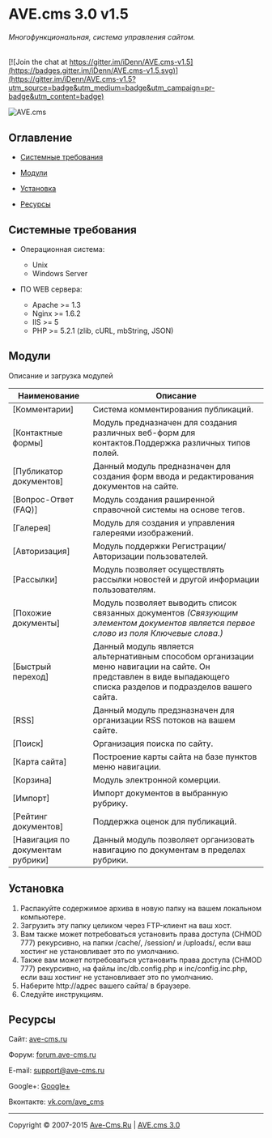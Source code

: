 # AVE.cms 3.0 v1.5
###### Многофункциональная, система управления сайтом.

[![Join the chat at https://gitter.im/iDenn/AVE.cms-v1.5](https://badges.gitter.im/iDenn/AVE.cms-v1.5.svg)](https://gitter.im/iDenn/AVE.cms-v1.5?utm_source=badge&utm_medium=badge&utm_campaign=pr-badge&utm_content=badge)

![AVE.cms](http://ave-cms.ru/pics/1_1.png "AVE.cms")


## Оглавление

* [Системные требования](#Системные-требования)

* [Модули](#Модули)

* [Установка](#Установка)

* [Ресурсы](#Ресурсы)


## Системные требования

 * Операционная система: 
   * Unix 
   * Windows Server

 * ПО WEB сервера: 
   * Apache >= 1.3
   * Nginx >= 1.6.2
   * IIS >= 5
   * PHP >= 5.2.1 (zlib, cURL, mbString, JSON)


## Модули
Описание и загрузка модулей

| Наименование                    | Описание                      |
|---------------------------------|-----------------------------|
| [Комментарии]                     | Система комментирования публикаций. |
| [Контактные формы]                | Модуль предназначен для создания различных веб-форм для контактов.Поддержка различных типов полей. |
| [Публикатор документов]           | Данный модуль предназначен для создания форм ввода и редактирования документов на сайте. |
| [Вопрос-Ответ (FAQ)]              | Модуль создания раширенной справочной системы на основе тегов. |
| [Галерея]                         | Модуль для создания и управления галереями изображений. |
| [Авторизация]                     | Модуль поддержки Регистрации/Авторизации пользователей. |
| [Рассылки]                        | Модуль позволяет осуществлять рассылки новостей и другой информации пользователям. |
| [Похожие документы]               | Модуль позволяет выводить список связанных документов *(Связующим элементом документов является первое слово из поля Ключевые слова.)* |
| [Быстрый переход]                 | Данный модуль является альтернативным способом организации меню навигации на сайте. Он представлен в виде выпадающего списка разделов и подразделов вашего сайта. |
| [RSS]                             | Данный модуль предзназначен для организации RSS потоков на вашем сайте. |
| [Поиск]                           | Организация поиска по сайту. |
| [Карта сайта]                     | Построение карты сайта на базе пунктов меню навигации. |
| [Корзина]                         | Модуль электронной комерции. |
| [Импорт]                          | Импорт документов в выбранную рубрику. |
| [Рейтинг документов]              | Поддержка оценок для публикаций. |
| [Навигация по документам рубрики] | Данный модуль позволяет организовать навигацию по документам в пределах рубрики. |


## Установка

1. Распакуйте содержимое архива в новую папку на вашем локальном компьютере.
2. Загрузить эту папку целиком через FTP-клиент на ваш хост.
3. Вам также может потребоваться установить права доступа (CHMOD 777) рекурсивно, на папки /cache/, /session/ и /uploads/, если ваш хостинг не установливает это по умолчанию.
4. Также вам может потребоваться установить права доступа (CHMOD 777) рекурсивно, на файлы inc/db.config.php и inc/config.inc.php, если ваш хостинг не установливает это по умолчанию.
5. Наберите http://адрес вашего сайта/ в браузере.
6. Следуйте инструкциям.

## Ресурсы

Сайт: [ave-cms.ru](http://ave-cms.ru/)

Форум: [forum.ave-cms.ru](http://forum.ave-cms.ru/)

E-mail: support@ave-cms.ru

Google+: [Google+](https://plus.google.com/106406255345948508717)

Вконтакте: [vk.com/ave_cms](http://vk.com/ave_cms)


---
Copyright © 2007-2015 [Ave-Cms.Ru](http://ave-cms.ru) | [AVE.cms 3.0](http://ave-cms.ru)
